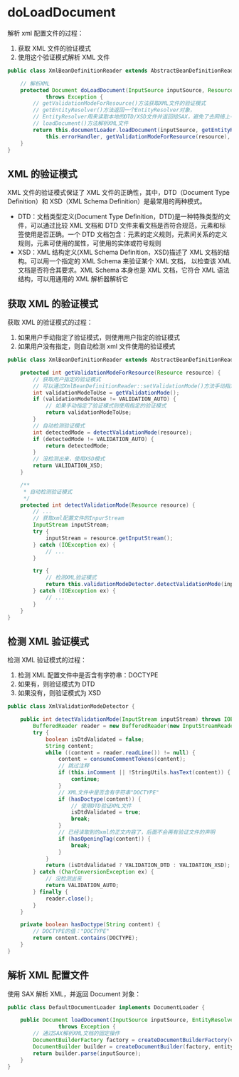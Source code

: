 # doLoadDocument

解析 xml 配置文件的过程：

1. 获取 XML 文件的验证模式
2. 使用这个验证模式解析 XML 文件

```java
public class XmlBeanDefinitionReader extends AbstractBeanDefinitionReader {

    // 解析XML
    protected Document doLoadDocument(InputSource inputSource, Resource resource)
            throws Exception {
        // getValidationModeForResource()方法获取XML文件的验证模式
        // getEntityResolver()方法返回一个EntityResolver对象，
        // EntityResolver用来读取本地的DTD/XSD文件并返回给SAX，避免了去网络上寻找相应的声明
        // loadDocument()方法解析XML文件
        return this.documentLoader.loadDocument(inputSource, getEntityResolver(),
            this.errorHandler, getValidationModeForResource(resource), isNamespaceAware());
    }
}
```

## XML 的验证模式

XML 文件的验证模式保证了 XML 文件的正确性，其中，DTD（Document Type Definition）和 XSD（XML Schema Definition）是最常用的两种模式。

- DTD：文档类型定义(Document Type Definition，DTD)是一种特殊类型的文件，可以通过比较 XML 文档和 DTD 文件来看文档是否符合规范，元素和标签使用是否正确。一个 DTD 文档包含：元素的定义规则，元素间关系的定义规则，元素可使用的属性，可使用的实体或符号规则
- XSD：XML 结构定义(XML Schema Definition，XSD)描述了 XML 文档的结构。可以用一个指定的 XML Schema 来验证某个 XML 文档， 以检查该 XML 文档是否符合其要求。XML Schema 本身也是 XML 文档，它符合 XML 语法结构，可以用通用的 XML 解析器解析它

## 获取 XML 的验证模式

获取 XML 的验证模式的过程：

1. 如果用户手动指定了验证模式，则使用用户指定的验证模式
2. 如果用户没有指定，则自动检测 xml 文件使用的验证模式

```java
public class XmlBeanDefinitionReader extends AbstractBeanDefinitionReader {

    protected int getValidationModeForResource(Resource resource) {
        // 获取用户指定的验证模式
        // 可以通过XmlBeanDefinitionReader::setValidationMode()方法手动指定验证模式
        int validationModeToUse = getValidationMode();
        if (validationModeToUse != VALIDATION_AUTO) {
            // 如果手动指定了验证模式则使用指定的验证模式
            return validationModeToUse;
        }
        // 自动检测验证模式
        int detectedMode = detectValidationMode(resource);
        if (detectedMode != VALIDATION_AUTO) {
            return detectedMode;
        }
        // 没检测出来，使用XSD模式
        return VALIDATION_XSD;
    }

    /**
     * 自动检测验证模式
     */
    protected int detectValidationMode(Resource resource) {
        // ...
        // 获取xml配置文件的InpurStream
        InputStream inputStream;
        try {
            inputStream = resource.getInputStream();
        } catch (IOException ex) {
            // ...
        }

        try {
            // 检测XML验证模式
            return this.validationModeDetector.detectValidationMode(inputStream);
        } catch (IOException ex) {
            // ...
        }
    }
}
```

## 检测 XML 验证模式

检测 XML 验证模式的过程：

1. 检测 XML 配置文件中是否含有字符串：DOCTYPE
2. 如果有，则验证模式为 DTD
3. 如果没有，则验证模式为 XSD

```java
public class XmlValidationModeDetector {

    public int detectValidationMode(InputStream inputStream) throws IOException {
        BufferedReader reader = new BufferedReader(new InputStreamReader(inputStream));
        try {
            boolean isDtdValidated = false;
            String content;
            while ((content = reader.readLine()) != null) {
                content = consumeCommentTokens(content);
                // 跳过注释
                if (this.inComment || !StringUtils.hasText(content)) {
                    continue;
                }
                // XML文件中是否含有字符串"DOCTYPE"
                if (hasDoctype(content)) {
                    // 使用DTD验证XML文件
                    isDtdValidated = true;
                    break;
                }
                // 已经读取到的xml的正文内容了，后面不会再有验证文件的声明
                if (hasOpeningTag(content)) {
                    break;
                }
            }
            return (isDtdValidated ? VALIDATION_DTD : VALIDATION_XSD);
        } catch (CharConversionException ex) {
            // 没检测出来
            return VALIDATION_AUTO;
        } finally {
            reader.close();
        }
    }

    private boolean hasDoctype(String content) {
        // DOCTYPE的值："DOCTYPE"
        return content.contains(DOCTYPE);
    }
}
```

## 解析 XML 配置文件

使用 SAX 解析 XML，并返回 Document 对象：

```java
public class DefaultDocumentLoader implements DocumentLoader {

    public Document loadDocument(InputSource inputSource, EntityResolver entityResolver, ErrorHandler errorHandler, int validationMode, boolean namespaceAware)
                throws Exception {
        // 通过SAX解析XML文档的固定操作
        DocumentBuilderFactory factory = createDocumentBuilderFactory(validationMode, namespaceAware);
        DocumentBuilder builder = createDocumentBuilder(factory, entityResolver, errorHandler);
        return builder.parse(inputSource);
    }
}
```
